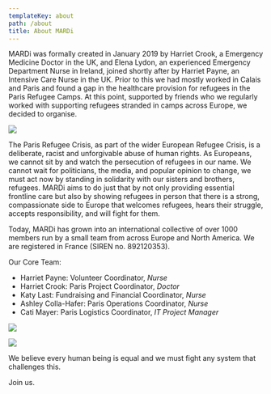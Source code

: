 ```yaml
---
templateKey: about
path: /about
title: About MARDi
---
```

MARDi was formally created in January 2019 by Harriet Crook, a Emergency Medicine Doctor in the UK, and Elena Lydon, an experienced Emergency Department Nurse in Ireland, joined shortly after by Harriet Payne, an Intensive Care Nurse in the UK. Prior to this we had mostly worked in Calais and Paris and found a gap in the healthcare provision for refugees in the Paris Refugee Camps. At this point, supported by friends who we regularly worked with supporting refugees stranded in camps across Europe, we decided to organise.

![](/img/87483306_10220593619447131_9190543256759304192_n.jpg)

The Paris Refugee Crisis, as part of the wider European Refugee Crisis, is a deliberate, racist and unforgivable abuse of human rights. As Europeans, we cannot sit by and watch the persecution of refugees in our name. We cannot wait for politicians, the media, and popular opinion to change, we must act now by standing in solidarity with our sisters and brothers, refugees. MARDi aims to do just that by not only providing essential frontline care but also by showing refugees in person that there is a strong, compassionate side to Europe that welcomes refugees, hears their struggle, accepts responsibility, and will fight for them.

Today, MARDi has grown into an international collective of over 1000 members run by a small team from across Europe and North America. We are registered in France (SIREN no. 892120353).

Our Core Team:

* Harriet Payne: Volunteer Coordinator, *Nurse*
* Harriet Crook: Paris Project Coordinator, *Doctor*
* Katy Last: Fundraising and Financial Coordinator, *Nurse*
* Ashley Colla-Hafer: Paris Operations Coordinator, *Nurse*
* Cati Mayer: Paris Logistics Coordinator, *IT Project Manager*

![](/img/kash.jpg)

![](/img/cati-mayer.jpg)

We believe every human being is equal and we must fight any system that challenges this.

Join us.